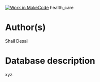 [![Work in MakeCode](https://classroom.github.com/assets/work-in-make-code-c53f0c86300af1a64cdd5dc830e2509efd17c8cb483a722cacaee84d10eb8ec9.svg)](https://classroom.github.com/online_ide?assignment_repo_id=5871076&assignment_repo_type=AssignmentRepo)
health_care
# Author(s)
Shail Desai

# Database description
xyz.
